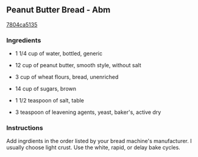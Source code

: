 ## Peanut Butter Bread - Abm

[7804ca5135](http://www.food.com/recipe/peanut-butter-bread-abm-310646)

### Ingredients

 - 1 1/4 cup of water, bottled, generic

 - 12 cup of peanut butter, smooth style, without salt

 - 3 cup of wheat flours, bread, unenriched

 - 14 cup of sugars, brown

 - 1 1/2 teaspoon of salt, table

 - 3 teaspoon of leavening agents, yeast, baker's, active dry

### Instructions

Add ingrdients in the order listed by your bread machine's manufacturer. I usually choose light crust. Use the white, rapid, or delay bake cycles.